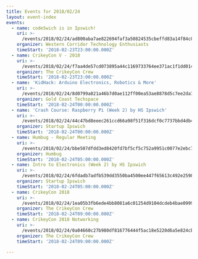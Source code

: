 ```yaml
---
title: Events for 2018/02/24
layout: event-index
events:
  - name: codeSwich is in Ipswich!
    uri: >-
      /events/2018/02/24/ad800aba7ae822694faf3a50824535cbeffd83a14f84c050655823d8df112cc6
    organizer: Western Corridor Technology Enthusiasts
    timeStart: '2018-02-23T23:00:00.000Z'
  - name: CrikeyCon V - 2018
    uri: >-
      /events/2018/02/24/f7aa4de57cd073895a44c1169733764ee371ac1f1dd014d985da7f91f237cd97
    organizer: The CrikeyCon Crew
    timeStart: '2018-02-23T23:00:00.000Z'
  - name: 'KidHack: Arduino Electronics, Robotics & More'
    uri: >-
      /events/2018/02/24/8d0799a821a46b7d0ae112ff00ea53ae8878d5c7ee2da719e4dfecebc824346d
    organizer: Gold Coast Techspace
    timeStart: '2018-02-24T00:00:00.000Z'
  - name: 'Crash Course: Raspberry Pi (Week 2) by HS Ipswich'
    uri: >-
      /events/2018/02/24/44c47bd8eeec261ccd66a98f51f316dcf0c7737bbd4db4d2a4521bee1b2fd85e
    organizer: Startup Ipswich
    timeStart: '2018-02-24T00:00:00.000Z'
  - name: Humbug - Regular Meeting
    uri: >-
      /events/2018/02/24/bbe507dfdd3ed8420fd7bf5cf5c752a9951c0077e2ebc7ef51723c4b6288448d
    organizer: Humbug
    timeStart: '2018-02-24T05:00:00.000Z'
  - name: Intro to Electronics (Week 2) by HS Ipswich
    uri: >-
      /events/2018/02/24/6fdadb7adfb539dd3550ba4500ee447f65613c492e2598cedeb3b3e7fff9e342
    organizer: Startup Ipswich
    timeStart: '2018-02-24T05:00:00.000Z'
  - name: CrikeyCon 2018
    uri: >-
      /events/2018/02/24/1ea05b3fb6ede4bb8081a6c01254d9104dcdeb4bae09997cd33be4db5a5e5ef0
    organizer: The CrikeyCon Crew
    timeStart: '2018-02-24T09:00:00.000Z'
  - name: CrikeyCon 2018 Notworking
    uri: >-
      /events/2018/02/24/0a04660c27b980df816776444f5ac18e5220d6a5e824cbcc8e875965f2c3c97d
    organizer: The CrikeyCon Crew
    timeStart: '2018-02-24T09:00:00.000Z'

---
```

